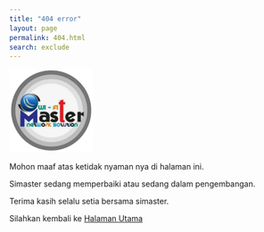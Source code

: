 ```yaml
---
title: "404 error"
layout: page
permalink: 404.html
search: exclude
---
```


<img src="/assets/images/logo.png" alt="logo simaster" width="150" height="150">
<p>Mohon maaf atas ketidak nyaman nya di halaman ini.</p>
<p>Simaster sedang memperbaiki atau sedang dalam pengembangan.</p>
<p>Terima kasih selalu setia bersama simaster.</p>
<p>Silahkan kembali ke <a href="/">Halaman Utama</a></p>
